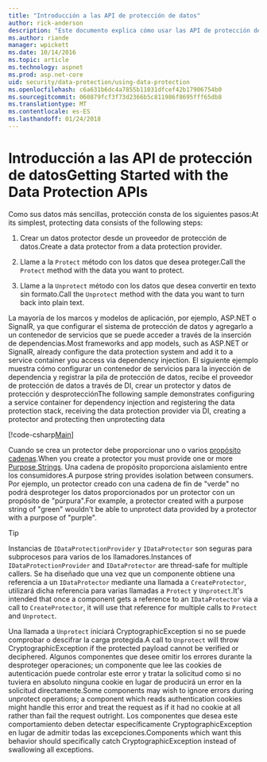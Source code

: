 ```yaml
---
title: "Introducción a las API de protección de datos"
author: rick-anderson
description: "Este documento explica cómo usar las API de protección de datos de ASP.NET Core para proteger y desproteger los datos en una aplicación."
ms.author: riande
manager: wpickett
ms.date: 10/14/2016
ms.topic: article
ms.technology: aspnet
ms.prod: asp.net-core
uid: security/data-protection/using-data-protection
ms.openlocfilehash: c6a631b6dc4a7855b11031dfcef42b17906754b0
ms.sourcegitcommit: 060879fcf3f73d2366b5c811986f8695fff65db8
ms.translationtype: MT
ms.contentlocale: es-ES
ms.lasthandoff: 01/24/2018
---
```

# <a name="getting-started-with-the-data-protection-apis"></a><span data-ttu-id="cb451-103">Introducción a las API de protección de datos</span><span class="sxs-lookup"><span data-stu-id="cb451-103">Getting Started with the Data Protection APIs</span></span>

<a name="security-data-protection-getting-started"></a>

<span data-ttu-id="cb451-104">Como sus datos más sencillas, protección consta de los siguientes pasos:</span><span class="sxs-lookup"><span data-stu-id="cb451-104">At its simplest, protecting data consists of the following steps:</span></span>

1. <span data-ttu-id="cb451-105">Crear un datos protector desde un proveedor de protección de datos.</span><span class="sxs-lookup"><span data-stu-id="cb451-105">Create a data protector from a data protection provider.</span></span>

2. <span data-ttu-id="cb451-106">Llame a la `Protect` método con los datos que desea proteger.</span><span class="sxs-lookup"><span data-stu-id="cb451-106">Call the `Protect` method with the data you want to protect.</span></span>

3. <span data-ttu-id="cb451-107">Llame a la `Unprotect` método con los datos que desea convertir en texto sin formato.</span><span class="sxs-lookup"><span data-stu-id="cb451-107">Call the `Unprotect` method with the data you want to turn back into plain text.</span></span>

<span data-ttu-id="cb451-108">La mayoría de los marcos y modelos de aplicación, por ejemplo, ASP.NET o SignalR, ya que configurar el sistema de protección de datos y agregarlo a un contenedor de servicios que se puede acceder a través de la inserción de dependencias.</span><span class="sxs-lookup"><span data-stu-id="cb451-108">Most frameworks and app models, such as ASP.NET or SignalR, already configure the data protection system and add it to a service container you access via dependency injection.</span></span> <span data-ttu-id="cb451-109">El siguiente ejemplo muestra cómo configurar un contenedor de servicios para la inyección de dependencia y registrar la pila de protección de datos, recibe el proveedor de protección de datos a través de DI, crear un protector y datos de protección y desprotección</span><span class="sxs-lookup"><span data-stu-id="cb451-109">The following sample demonstrates configuring a service container for dependency injection and registering the data protection stack, receiving the data protection provider via DI, creating a protector and protecting then unprotecting data</span></span>

[!code-csharp[Main](../../security/data-protection/using-data-protection/samples/protectunprotect.cs?highlight=26,34,35,36,37,38,39,40)]

<span data-ttu-id="cb451-110">Cuando se crea un protector debe proporcionar uno o varios [propósito cadenas](consumer-apis/purpose-strings.md).</span><span class="sxs-lookup"><span data-stu-id="cb451-110">When you create a protector you must provide one or more [Purpose Strings](consumer-apis/purpose-strings.md).</span></span> <span data-ttu-id="cb451-111">Una cadena de propósito proporciona aislamiento entre los consumidores.</span><span class="sxs-lookup"><span data-stu-id="cb451-111">A purpose string provides isolation between consumers.</span></span> <span data-ttu-id="cb451-112">Por ejemplo, un protector creado con una cadena de fin de "verde" no podrá desproteger los datos proporcionados por un protector con un propósito de "púrpura".</span><span class="sxs-lookup"><span data-stu-id="cb451-112">For example, a protector created with a purpose string of "green" wouldn't be able to unprotect data provided by a protector with a purpose of "purple".</span></span>

>[!TIP]
> <span data-ttu-id="cb451-113">Instancias de `IDataProtectionProvider` y `IDataProtector` son seguras para subprocesos para varios de los llamadores.</span><span class="sxs-lookup"><span data-stu-id="cb451-113">Instances of `IDataProtectionProvider` and `IDataProtector` are thread-safe for multiple callers.</span></span> <span data-ttu-id="cb451-114">Se ha diseñado que una vez que un componente obtiene una referencia a un `IDataProtector` mediante una llamada a `CreateProtector`, utilizará dicha referencia para varias llamadas a `Protect` y `Unprotect`.</span><span class="sxs-lookup"><span data-stu-id="cb451-114">It's intended that once a component gets a reference to an `IDataProtector` via a call to `CreateProtector`, it will use that reference for multiple calls to `Protect` and `Unprotect`.</span></span>
>
><span data-ttu-id="cb451-115">Una llamada a `Unprotect` iniciará CryptographicException si no se puede comprobar o descifrar la carga protegida.</span><span class="sxs-lookup"><span data-stu-id="cb451-115">A call to `Unprotect` will throw CryptographicException if the protected payload cannot be verified or deciphered.</span></span> <span data-ttu-id="cb451-116">Algunos componentes que desee omitir los errores durante la desproteger operaciones; un componente que lee las cookies de autenticación puede controlar este error y tratar la solicitud como si no tuviera en absoluto ninguna cookie en lugar de producirá un error en la solicitud directamente.</span><span class="sxs-lookup"><span data-stu-id="cb451-116">Some components may wish to ignore errors during unprotect operations; a component which reads authentication cookies might handle this error and treat the request as if it had no cookie at all rather than fail the request outright.</span></span> <span data-ttu-id="cb451-117">Los componentes que desea este comportamiento deben detectar específicamente CryptographicException en lugar de admitir todas las excepciones.</span><span class="sxs-lookup"><span data-stu-id="cb451-117">Components which want this behavior should specifically catch CryptographicException instead of swallowing all exceptions.</span></span>

